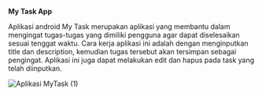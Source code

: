 **My Task App**

Aplikasi android My Task merupakan aplikasi yang membantu dalam mengingat tugas-tugas yang dimiliki pengguna agar dapat diselesaikan sesuai tenggat waktu. Cara kerja aplikasi ini adalah dengan menginputkan title dan description, kemudian tugas tersebut akan tersimpan sebagai pengingat. Aplikasi ini juga dapat melakukan edit dan hapus pada task yang telah diinputkan.

![Aplikasi MyTask (1)](https://user-images.githubusercontent.com/60418099/125221122-fa580400-e2f1-11eb-8520-92b222dd2ab4.png)
